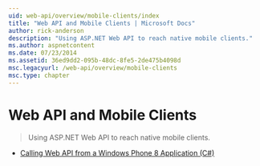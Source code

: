 ```yaml
---
uid: web-api/overview/mobile-clients/index
title: "Web API and Mobile Clients | Microsoft Docs"
author: rick-anderson
description: "Using ASP.NET Web API to reach native mobile clients."
ms.author: aspnetcontent
ms.date: 07/23/2014
ms.assetid: 36ed9dd2-095b-48dc-8fe5-2de475b4098d
msc.legacyurl: /web-api/overview/mobile-clients
msc.type: chapter
---
```

Web API and Mobile Clients
====================
> Using ASP.NET Web API to reach native mobile clients.


- [Calling Web API from a Windows Phone 8 Application (C#)](calling-web-api-from-a-windows-phone-8-application.md)
